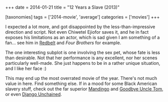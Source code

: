 +++
date = 2014-01-21
title = "12 Years a Slave (2013)"

[taxonomies]
tags = ['2014-movie', 'average']
categories = ['movies']
+++

I expected a lot more, and got disappointed by the less-than-impressive
direction and script. Not even Chiwetel Ejiofor saves it, and he in fact
exposes his limitations as an actor, which is sad given I am something
of a fan... see him in [Redbelt] and *Four Brothers* for example.

The one interesting subplot is one involving the sex pet, whose fate is
less than desirable. Not that her performance is any excellent, nor her
scenes particularly well-made. She just happens to be in a rather unique
situation, and I like her face :)

This may end up the most overrated movie of the year. There's not much
value in here. Find something else. If in a mood for some Black American
slavery stuff, check out the far superior [Mandingo] and [Goodbye Uncle
Tom], or even [Django Unchained].

  [Redbelt]: http://tshepang.net/redbelt-2007
  [Mandingo]: http://tshepang.net/mandingo-1975
  [Goodbye Uncle Tom]: http://tshepang.net/goodbye-uncle-tom-1971
  [Django Unchained]: http://tshepang.net/django-unchained-2012

